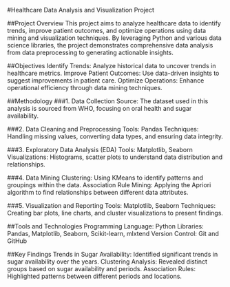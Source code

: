 #Healthcare Data Analysis and Visualization Project


##Project Overview
This project aims to analyze healthcare data to identify trends, improve patient outcomes, and optimize operations using data mining and visualization techniques. By leveraging Python and various data science libraries, the project demonstrates comprehensive data analysis from data preprocessing to generating actionable insights.


##Objectives
Identify Trends: Analyze historical data to uncover trends in healthcare metrics.
Improve Patient Outcomes: Use data-driven insights to suggest improvements in patient care.
Optimize Operations: Enhance operational efficiency through data mining techniques.


##Methodology
###1. Data Collection
Source: The dataset used in this analysis is sourced from WHO, focusing on oral health and sugar availability.

###2. Data Cleaning and Preprocessing
Tools: Pandas
Techniques: Handling missing values, converting data types, and ensuring data integrity.

###3. Exploratory Data Analysis (EDA)
Tools: Matplotlib, Seaborn
Visualizations: Histograms, scatter plots to understand data distribution and relationships.

###4. Data Mining
Clustering: Using KMeans to identify patterns and groupings within the data.
Association Rule Mining: Applying the Apriori algorithm to find relationships between different data attributes.

###5. Visualization and Reporting
Tools: Matplotlib, Seaborn
Techniques: Creating bar plots, line charts, and cluster visualizations to present findings.


##Tools and Technologies
Programming Language: Python
Libraries: Pandas, Matplotlib, Seaborn, Scikit-learn, mlxtend
Version Control: Git and GitHub


##Key Findings
Trends in Sugar Availability: Identified significant trends in sugar availability over the years.
Clustering Analysis: Revealed distinct groups based on sugar availability and periods.
Association Rules: Highlighted patterns between different periods and locations.
